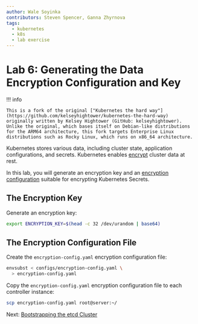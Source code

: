 ```yaml
---
author: Wale Soyinka
contributors: Steven Spencer, Ganna Zhyrnova
tags:
  - kubernetes
  - k8s
  - lab exercise
---
```


# Lab 6: Generating the Data Encryption Configuration and Key

!!! info

    This is a fork of the original ["Kubernetes the hard way"](https://github.com/kelseyhightower/kubernetes-the-hard-way) originally written by Kelsey Hightower (GitHub: kelseyhightower). Unlike the original, which bases itself on Debian-like distributions for the ARM64 architecture, this fork targets Enterprise Linux distributions such as Rocky Linux, which runs on x86_64 architecture.

Kubernetes stores various data, including cluster state, application configurations, and secrets. Kubernetes enables [encrypt](https://kubernetes.io/docs/tasks/administer-cluster/encrypt-data) cluster data at rest.

In this lab, you will generate an encryption key and an [encryption configuration](https://kubernetes.io/docs/tasks/administer-cluster/encrypt-data/#understanding-the-encryption-at-rest-configuration) suitable for encrypting Kubernetes Secrets.

## The Encryption Key

Generate an encryption key:

```bash
export ENCRYPTION_KEY=$(head -c 32 /dev/urandom | base64)
```

## The Encryption Configuration File

Create the `encryption-config.yaml` encryption configuration file:

```bash
envsubst < configs/encryption-config.yaml \
  > encryption-config.yaml
```

Copy the `encryption-config.yaml` encryption configuration file to each controller instance:

```bash
scp encryption-config.yaml root@server:~/
```

Next: [Bootstrapping the etcd Cluster](lab7-bootstrapping-etcd.md)
